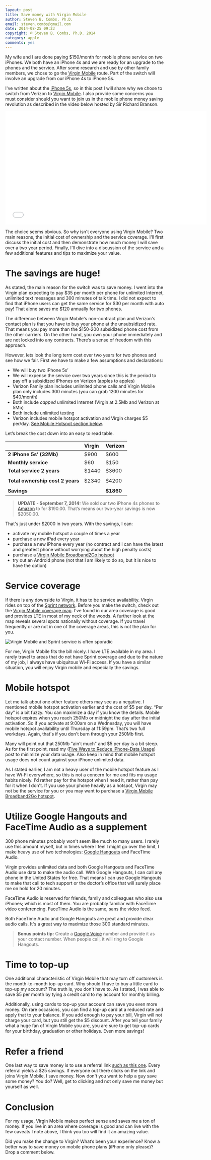 ```yaml
---
layout: post
title: Save money with Virgin Mobile
author: Steven B. Combs, Ph.D.
email: steven.combs@gmail.com
date: 2014-08-25 09:23
copyright: © Steven B. Combs, Ph.D. 2014
category: apple
comments: yes
---
```


My wife and I are done paying $150/month for mobile phone service on two iPhones. We both have an iPhone 4s and we are ready for an upgrade to the phones and the service. After some research and use by other family members, we chose to go the [Virgin Mobile](https://refer.virginmobileusa.com/3wVpu2Z) route. Part of the switch will involve an upgrade from our iPhone 4s to iPhone 5s.

I've written about the [iPhone 5s](http://www.stevencombs.com/apple/2014/08/25/upgrade-from-iphone-4s-to-5s.html), so in this post I will share why we chose to switch from Verizon to [Virgin Mobile](https://refer.virginmobileusa.com/3wVpu2Z). I also provide some concerns you must consider should you want to join us in the mobile phone money saving revolution as described in the video below hosted by Sir Richard Branson.

<iframe width="640" height="360" src="//www.youtube.com/embed/0spDpIQND9I" frameborder="0" allowfullscreen></iframe>

The choice seems obvious. So why isn't everyone using Virgin Mobile? Two main reasons, the initial cost of ownership and the service coverage. I'll first discuss the initial cost and then demonstrate how much money I will save over a two year period. Finally, I'll dive into a discussion of the service and a few additional features and tips to maximize your value.

# The savings are huge!
As stated, the main reason for the switch was to save money. I went into the Virgin plan expecting to pay $35 per month per phone for unlimited Internet, unlimited text messages and 300 minutes of talk time. I did not expect to find that iPhone users can get the same service for $30 per month with auto pay! That alone saves me $120 annually for two phones.

The difference between Virgin Mobile's non-contract plan and Verizon's contact plan is that you have to buy your phone at the unsubsidized rate. That means you pay more than the $150-200 subsidized phone cost from the other carriers. On the other hand, you own your phone immediately and are not locked into any contracts. There’s a sense of freedom with this approach.

However, lets look the long term cost over two years for two phones and see how we fair. First we have to make a few assumptions and declarations:

* We will buy two iPhone 5s’
* We will expense the service over two years since this is the period to pay off a subsidized iPhones on Verizon (apples to apples)
* Verizon Family plan includes unlimited phone calls and Virgin Mobile plan only includes 300 minutes (you can grab 1200 minutes for $40/month)
* Both include *capped* unlimited Internet (Virgin at 2.5Mb and Verizon at 5Mb)
* Both include unlimited texting
* Verizon includes mobile hotspot activation and Virgin charges $5 per/day. [See Mobile Hotspot section below](#mobilehotspot).

Let’s break the cost down into an easy to read table.

|                                  | **Virgin** | **Verizon** |
|:---------------------------------|:-----------|:------------|
| **2 iPhone 5s’ (32Mb)**          | $900       | $600        |
| **Monthly service**              | $60        | $150        |
| **Total service 2 years**        | $1440      | $3600       |
|                                  |            |             |
| **Total ownership cost 2 years** | $2340      | $4200       |
|                                  |            |             |
| **Savings**                      |            | **$1860**   |

> **UPDATE - September 7, 2014:** We sold our two iPhone 4s phones to [Amazon](https://www.amazon.com/Electronics-Trade-In/b/ref=as_acph_ce_tradein_92_on?ie=UTF8&node=2226766011&pf_rd_m=ATVPDKIKX0DER&pf_rd_s=merchandised-search-1&pf_rd_r=1EQ7QHB2V5T3RZZESGFN&pf_rd_t=101&pf_rd_p=1504083182&pf_rd_i=2242532011&tag=stevenccom-20&camp=0&creative=0&linkCode=ur1&adid=0WCNTQG8YX5EQB6GXZQV&) to for $190.00. That’s means our two-year savings is now $2050.00.

That's just under $2000 in two years. With the savings, I can:

* activate my mobile hotspot a couple of times a year
* purchase a new iPad every year
* purchase a new iPhone every year (no contract and I can have the latest and greatest phone without worrying about the high penalty costs)
* purchase a [Virgin Mobile Broadband2Go hotspot](http://www.virginmobileusa.com/shop/mobile-broadband/broadband-2-go/)
* try out an Android phone (not that I am likely to do so, but it is nice to have the option)

# Service coverage
If there is any downside to Virgin, it has to be service availability. Virgin rides on top of the [Sprint network](http://www.sprint.com/netdotcom/). Before you make the switch, check out the [Virgin Mobile coverage map](http://www.virginmobileusa.com/check-cell-phone-coverage "Check Nationwide Prepaid Voice, Data & 4G LTE Coverage | Virgin Mobile"). I've found in our area coverage is good and provides LTE in most of my neck of the woods. A further look at the map reveals several spots nationally without coverage. If you travel frequently or are not in one of the coverage areas, this is not the plan for you.

![Virgin Mobile and Sprint service is often sporadic](http://www.stevencombs.com/images/posts/2014-08-27-virginmobilenolet.png)

For me, Virgin Mobile fits the bill nicely. I have LTE available in my area. I rarely travel to areas that do not have Sprint coverage and due to the nature of my job, I always have ubiquitous Wi-Fi access. If you have a similar situation, you will enjoy Virgin mobile and especially the savings.

# Mobile hotspot
Let me talk about one other feature others may see as a negative. I mentioned mobile hotspot activation earlier and the cost of $5 per day. “Per day” is a bit fuzzy. You can maximize a day if you know the details. Mobile hotspot expires when you reach 250Mb or midnight the day after the initial activation. So if you activate at 9:00am on a Wednesday, you will have mobile hotspot availability until Thursday at 11:59pm. That’s two full workdays. Again, that's if you don't burn through your 250Mb first.

Many will point out that 250Mb "ain't much" and $5 per day is a bit steep. As for the first point, read my ([Five Ways to Reduce iPhone-Data Usage](http://www.stevencombs.com/apple/2011/05/20/five-ways-to-reduce-iphone-data.html)) post to minimize your data usage. Also keep in mind that mobile hotspot usage does not count against your iPhone unlimited data.

As I stated earlier, I am not a heavy user of the mobile hotspot feature as I have Wi-Fi everywhere, so this is not a concern for me and fits my usage habits nicely. I'd rather pay for the hotspot when I need it, rather than pay for it when I don't. If you use your phone heavily as a hotspot, Virgin may not be the service for you or you may want to purchase a [Virgin Mobile Broadband2Go hotspot](http://www.virginmobileusa.com/shop/mobile-broadband/broadband-2-go/).

<!-- Not sure how to activate the mobile hotspot on your Virgin iPhone? Check out this p [Activate Virgin Mobile Hotspot on iPhone](!sc) post. It is not difficult, but there is little information on how to do so. I was even told by a Virgin Mobile operator that the iPhone 5s did not support the mobile hotspot feature! -->

# Utilize Google Hangouts and FaceTime Audio as a supplement
300 phone minutes probably won't seem like much to many users. I rarely use this amount myself, but in times where I feel I might go over the limit, I make heavy use of two technologies: [Google Hangouts](https://itunes.apple.com/us/app/2048-pro-undo-number-puzzle/id860668244?mt=8&uo=4&at=10l9vL) and FaceTime Audio.

Virgin provides unlimited data and both Google Hangouts and FaceTime Audio use data to make the audio call. With Google Hangouts, I can call any phone in the United States for free. That means I can use Google Hangouts to make that call to tech support or the doctor’s office that will surely place me on hold for 20 minutes.

FaceTime Audio is reserved for friends, family and colleagues who also use iPhones; which is most of them. You are probably familiar with FaceTime video conferencing. FaceTime Audio is the same, sans the video feed.

Both FaceTime Audio and Google Hangouts are great and provide clear audio calls. It's a great way to maximize those 300 standard minutes.

> **Bonus points tip:** Create a [Google Voice](https://www.google.com/voice) number and provide it as your contact number. When people call, it will ring to Google Hangouts.

# Time to top-up
One additional characteristic of Virgin Mobile that may turn off customers is the month-to-month top-up card. Why should I have to buy a little card to top-up my account? The truth is, you don't have to. As I stated, I was able to save $5 per month by tying a credit card to my account for monthly billing.

Additionally, using cards to top-up your account can save you even more money. On rare occasions, you can find a top-up card at a reduced rate and apply that to your balance. If you add enough to pay your bill, Virgin will not charge your card, but you still get the $5 discount. After you tell your family what a huge fan of Virgin Mobile you are, you are sure to get top-up cards for your birthday, graduation or other holidays. Even more savings!

# Refer a friend
One last way to save money is to use a referral link [such as this one](https://refer.virginmobileusa.com/3wVpu2Z). Every referral yields a $25 savings. If everyone out there clicks on the link and joins Virgin Mobile, I save money. Now don't you want to help a guy save some money? You do? Well, get to clicking and not only save me money but yourself as well.

# Conclusion

For my usage, Virgin Mobile makes perfect sense and saves me a ton of money. If you live in an area where coverage is good and can live with the few caveats I note above, I think you too will find it an amazing value.

Did you make the change to Virgin? What’s been your experience? Know a better way to save money on mobile phone plans (iPhone only please)? Drop a comment below.
